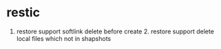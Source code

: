 # restic
1. restore support softlink delete before create 2. restore support delete local files which not in shapshots
